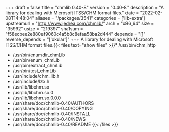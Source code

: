 +++
draft = false
title = "chmlib 0.40-8"
version = "0.40-8"
description = "A library for dealing with Microsoft ITSS/CHM format files."
date = "2022-02-08T14:48:04"
aliases = "/packages/3541"
categories = ['lib-extra']
upstreamurl = "http://www.jedrea.com/chmlib/"
arch = "x86_64"
size = "35992"
usize = "219397"
sha1sum = "f58ecbee2e880ef9060c4a5b8c8efaa58ba2d444"
depends = "[]"
reverse_depends = "['okular']"
+++
A library for dealing with Microsoft ITSS/CHM format files.{{< files text="show files" >}}* /usr/bin/chm_http
* /usr/bin/enumdir_chmLib
* /usr/bin/enum_chmLib
* /usr/bin/extract_chmLib
* /usr/bin/test_chmLib
* /usr/include/chm_lib.h
* /usr/include/lzx.h
* /usr/lib/libchm.so
* /usr/lib/libchm.so.0
* /usr/lib/libchm.so.0.0.0
* /usr/share/doc/chmlib-0.40/AUTHORS
* /usr/share/doc/chmlib-0.40/COPYING
* /usr/share/doc/chmlib-0.40/INSTALL
* /usr/share/doc/chmlib-0.40/NEWS
* /usr/share/doc/chmlib-0.40/README
{{< /files >}}